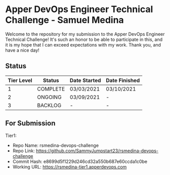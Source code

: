 # Apper DevOps Engineer Technical Challenge - Samuel Medina

Welcome to the repository for my submission to the Apper DevOps Engineer Technical Challenge! It's such an honor to be able to participate in this, and it is my hope that I can exceed expectations with my work. Thank you, and have a nice day!

## Status

| Tier Level |   Status   | Date Started | Date Finished |
| ---------- | ---------- | ------------ | ------------- |
|      1     |      COMPLETE      |      03/03/2021      |      03/10/2021      |
|      2     |      ONGOING      |          03/09/2021           |      -      |
|      3     |      BACKLOG      |          -           |      -      |

## For Submission

Tier1:
- Repo Name: rsmedina-devops-challenge
- Repo Link: https://github.com/SammyJumpstart23/rsmedina-devops-challenge
- Commit Hash: e8699d5f1229d246cd32a550b687e60ccda1c0be
- Working URL: https://rsmedina-tier1.apperdevops.com
